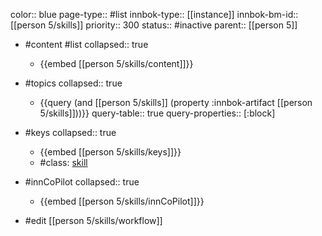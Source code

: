 color:: blue
page-type:: #list
innbok-type:: [[instance]]
innbok-bm-id:: [[person 5/skills]]
priority:: 300
status:: #inactive
parent:: [[person 5]]

- #content #list
  collapsed:: true
	- {{embed [[person 5/skills/content]]}}
- #topics
   collapsed:: true
    - {{query (and [[person 5/skills]] (property :innbok-artifact [[person 5/skills]]))}}
      query-table:: true
      query-properties:: [:block]
- #keys
  collapsed:: true
	- {{embed [[person 5/skills/keys]]}}
	- #class: [skill](https://go.innbok.com/#/page/innBoK%2Fclass%2Fskill)
- #innCoPilot
   collapsed:: true
	 - {{embed [[person 5/skills/innCoPilot]]}}

- #edit [[person 5/skills/workflow]]






